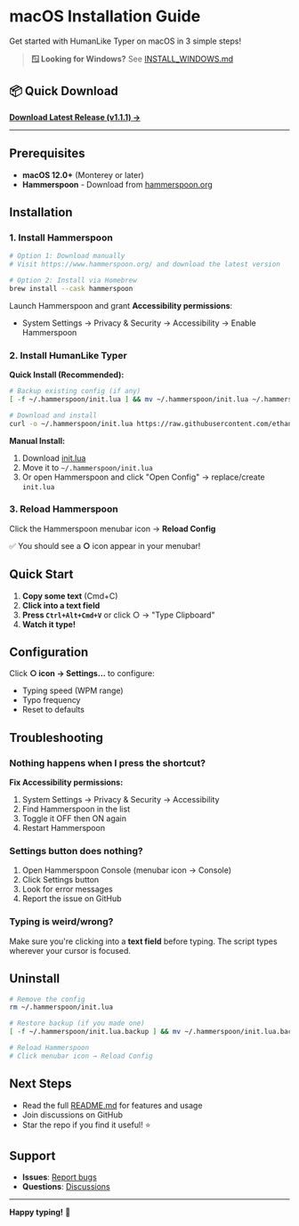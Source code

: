 # macOS Installation Guide

Get started with HumanLike Typer on macOS in 3 simple steps!

> **🪟 Looking for Windows?** See [INSTALL_WINDOWS.md](INSTALL_WINDOWS.md)

## 📦 Quick Download

**[Download Latest Release (v1.1.1) →](https://github.com/ethanstoner/humanlike-typer/releases/latest)**

---

## Prerequisites

- **macOS 12.0+** (Monterey or later)
- **Hammerspoon** - Download from [hammerspoon.org](https://www.hammerspoon.org/)

## Installation

### 1. Install Hammerspoon

```bash
# Option 1: Download manually
# Visit https://www.hammerspoon.org/ and download the latest version

# Option 2: Install via Homebrew
brew install --cask hammerspoon
```

Launch Hammerspoon and grant **Accessibility permissions**:
- System Settings → Privacy & Security → Accessibility → Enable Hammerspoon

### 2. Install HumanLike Typer

**Quick Install (Recommended):**

```bash
# Backup existing config (if any)
[ -f ~/.hammerspoon/init.lua ] && mv ~/.hammerspoon/init.lua ~/.hammerspoon/init.lua.backup

# Download and install
curl -o ~/.hammerspoon/init.lua https://raw.githubusercontent.com/ethanstoner/auto-typer/main/init.lua
```

**Manual Install:**

1. Download [init.lua](https://raw.githubusercontent.com/ethanstoner/auto-typer/main/init.lua)
2. Move it to `~/.hammerspoon/init.lua`
3. Or open Hammerspoon and click "Open Config" → replace/create `init.lua`

### 3. Reload Hammerspoon

Click the Hammerspoon menubar icon → **Reload Config**

✅ You should see a **○** icon appear in your menubar!

## Quick Start

1. **Copy some text** (Cmd+C)
2. **Click into a text field**
3. **Press `Ctrl+Alt+Cmd+V`** or click ○ → "Type Clipboard"
4. **Watch it type!**

## Configuration

Click **○ icon → Settings…** to configure:
- Typing speed (WPM range)
- Typo frequency
- Reset to defaults

## Troubleshooting

### Nothing happens when I press the shortcut?

**Fix Accessibility permissions:**
1. System Settings → Privacy & Security → Accessibility
2. Find Hammerspoon in the list
3. Toggle it OFF then ON again
4. Restart Hammerspoon

### Settings button does nothing?

1. Open Hammerspoon Console (menubar icon → Console)
2. Click Settings button
3. Look for error messages
4. Report the issue on GitHub

### Typing is weird/wrong?

Make sure you're clicking into a **text field** before typing. The script types wherever your cursor is focused.

## Uninstall

```bash
# Remove the config
rm ~/.hammerspoon/init.lua

# Restore backup (if you made one)
[ -f ~/.hammerspoon/init.lua.backup ] && mv ~/.hammerspoon/init.lua.backup ~/.hammerspoon/init.lua

# Reload Hammerspoon
# Click menubar icon → Reload Config
```

## Next Steps

- Read the full [README.md](README.md) for features and usage
- Join discussions on GitHub
- Star the repo if you find it useful! ⭐

## Support

- **Issues**: [Report bugs](https://github.com/ethanstoner/auto-typer/issues)
- **Questions**: [Discussions](https://github.com/ethanstoner/auto-typer/discussions)

---

**Happy typing!** 🎯

